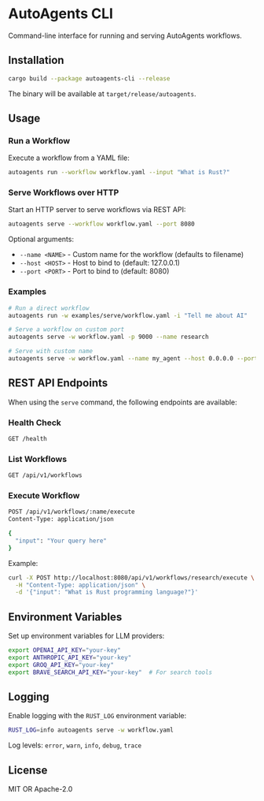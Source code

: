 # AutoAgents CLI

Command-line interface for running and serving AutoAgents workflows.

## Installation

```bash
cargo build --package autoagents-cli --release
```

The binary will be available at `target/release/autoagents`.

## Usage

### Run a Workflow

Execute a workflow from a YAML file:

```bash
autoagents run --workflow workflow.yaml --input "What is Rust?"
```

### Serve Workflows over HTTP

Start an HTTP server to serve workflows via REST API:

```bash
autoagents serve --workflow workflow.yaml --port 8080
```

Optional arguments:
- `--name <NAME>` - Custom name for the workflow (defaults to filename)
- `--host <HOST>` - Host to bind to (default: 127.0.0.1)
- `--port <PORT>` - Port to bind to (default: 8080)

### Examples

```bash
# Run a direct workflow
autoagents run -w examples/serve/workflow.yaml -i "Tell me about AI"

# Serve a workflow on custom port
autoagents serve -w workflow.yaml -p 9000 --name research

# Serve with custom name
autoagents serve -w workflow.yaml --name my_agent --host 0.0.0.0 --port 3000
```

## REST API Endpoints

When using the `serve` command, the following endpoints are available:

### Health Check
```bash
GET /health
```

### List Workflows
```bash
GET /api/v1/workflows
```

### Execute Workflow
```bash
POST /api/v1/workflows/:name/execute
Content-Type: application/json

{
  "input": "Your query here"
}
```

Example:
```bash
curl -X POST http://localhost:8080/api/v1/workflows/research/execute \
  -H "Content-Type: application/json" \
  -d '{"input": "What is Rust programming language?"}'
```

## Environment Variables

Set up environment variables for LLM providers:

```bash
export OPENAI_API_KEY="your-key"
export ANTHROPIC_API_KEY="your-key"
export GROQ_API_KEY="your-key"
export BRAVE_SEARCH_API_KEY="your-key"  # For search tools
```

## Logging

Enable logging with the `RUST_LOG` environment variable:

```bash
RUST_LOG=info autoagents serve -w workflow.yaml
```

Log levels: `error`, `warn`, `info`, `debug`, `trace`

## License

MIT OR Apache-2.0
